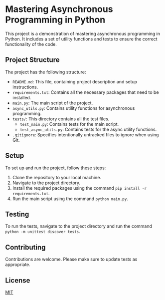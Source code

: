 # Mastering Asynchronous Programming in Python

This project is a demonstration of mastering asynchronous programming in Python. It includes a set of utility functions and tests to ensure the correct functionality of the code.

## Project Structure

The project has the following structure:

- `README.md`: This file, containing project description and setup instructions.
- `requirements.txt`: Contains all the necessary packages that need to be installed.
- `main.py`: The main script of the project.
- `async_utils.py`: Contains utility functions for asynchronous programming.
- `tests/`: This directory contains all the test files.
  - `test_main.py`: Contains tests for the main script.
  - `test_async_utils.py`: Contains tests for the async utility functions.
- `.gitignore`: Specifies intentionally untracked files to ignore when using Git.

## Setup

To set up and run the project, follow these steps:

1. Clone the repository to your local machine.
2. Navigate to the project directory.
3. Install the required packages using the command `pip install -r requirements.txt`.
4. Run the main script using the command `python main.py`.

## Testing

To run the tests, navigate to the project directory and run the command `python -m unittest discover tests`.

## Contributing

Contributions are welcome. Please make sure to update tests as appropriate.

## License

[MIT](https://choosealicense.com/licenses/mit/)
